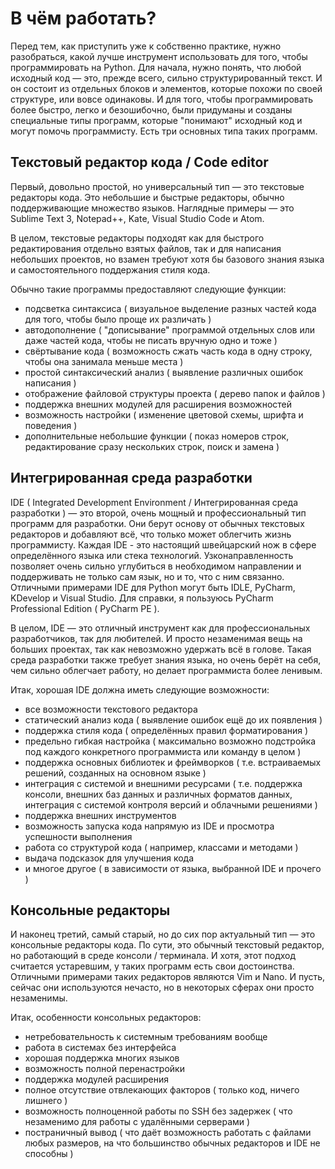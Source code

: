 # В чём работать?


Перед тем, как приступить уже к собственно практике, нужно разобраться, какой лучше инструмент использовать для того, чтобы программировать на Python. Для начала, нужно понять, что любой исходный код — это, прежде всего, сильно структурированный текст. И он состоит из отдельных блоков и элементов, которые похожи по своей структуре, или вовсе одинаковы. И для того, чтобы программировать более быстро, легко и безошибочно, были придуманы и созданы специальные типы программ, которые "понимают" исходный код и могут помочь программисту. Есть три основных типа таких программ.


## Текстовый редактор кода / Code editor

Первый, довольно простой, но универсальный тип — это текстовые редакторы кода. Это небольшие и быстрые редакторы, обычно поддерживающие множество языков. Наглядные примеры — это Sublime Text 3, Notepad++, Kate, Visual Studio Code и Atom.

В целом, текстовые редакторы подходят как для быстрого редактирования отдельно взятых файлов, так и для написания небольших проектов, но взамен требуют хотя бы базового знания языка и самостоятельного поддержания стиля кода.

Обычно такие программы предоставляют следующие функции:

- подсветка синтаксиса ( визуальное выделение разных частей кода для того, чтобы было проще их различать )
- автодополнение ( "дописывание" программой отдельных слов или даже частей кода, чтобы не писать вручную одно и тоже )
- свёртывание кода ( возможность сжать часть кода в одну строку, чтобы она занимала меньше места )
- простой синтаксический анализ ( выявление различных ошибок написания )
- отображение файловой структуры проекта ( дерево папок и файлов )
- поддержка внешних модулей для расширения возможностей
- возможность настройки ( изменение цветовой схемы, шрифта и поведения ) 
- дополнительные небольшие функции ( показ номеров строк, редактирование сразу нескольких строк, поиск и замена )


## Интегрированная среда разработки

IDE ( Integrated Development Environment / Интегрированная среда разработки ) — это второй, очень мощный и профессиональный тип программ для разработки. Они берут основу от обычных текстовых редакторов и добавляют всё, что только может облегчить жизнь программисту. Каждая IDE - это настоящий швейцарский нож в сфере определённого языка или стека технологий. Узконаправленность позволяет очень сильно углубиться в необходимом направлении и поддерживать не только сам язык, но и то, что с ним связанно. Отличными примерами IDE для Python могут быть IDLE, PyCharm, KDevelop и Visual Studio. Для справки, я пользуюсь PyCharm Professional Edition ( PyCharm PE ).

В целом, IDE — это отличный инструмент как для профессиональных разработчиков, так для любителей. И просто незаменимая вещь на больших проектах, так как невозможно удержать всё в голове. Такая среда разработки также требует знания языка, но очень берёт на себя, чем сильно облегчает работу, но делает программиста более ленивым.

Итак, хорошая IDE должна иметь следующие возможности:

- все возможности текстового редактора
- статический анализ кода ( выявление ошибок ещё до их появления )
- поддержка стиля кода ( определённых правил форматирования )
- предельно гибкая настройка ( максимально возможно подстройка под каждого конкретного программиста или команду в целом )
- поддержка основных библиотек и фреймворков ( т.е. встраиваемых решений, созданных на основном языке )
- интеграция с системой и внешними ресурсами ( т.е. поддержка консоли, внешних баз данных и различных форматов данных, интеграция с системой контроля версий и облачными решениями )
- поддержка внешних инструментов
- возможность запуска кода напрямую из IDE и просмотра успешности выполнения
- работа со структурой кода ( например, классами и методами )
- выдача подсказок для улучшения кода
- и многое другое ( в зависимости от языка, выбранной IDE и прочего )


## Консольные редакторы

И наконец третий, самый старый, но до сих пор актуальный тип — это консольные редакторы кода. По сути, это обычный текстовый редактор, но работающий в среде консоли / терминала. И хотя, этот подход считается устаревшим, у таких программ есть свои достоинства. Отличными примерами таких редакторов являются Vim и Nano. И пусть, сейчас они используются нечасто, но в некоторых сферах они просто незаменимы.

Итак, особенности консольных редакторов:

- нетребовательность к системным требованиям вообще
- работа в системах без интерфейса
- хорошая поддержка многих языков
- возможность полной перенастройки
- поддержка модулей расширения
- полное отсутствие отвлекающих факторов ( только код, ничего лишнего )
- возможность полноценной работы по SSH без задержек ( что незаменимо для работы с удалёнными серверами )
- постраничный вывод ( что даёт возможность работать с файлами любых размеров, на что большинство обычных редакторов и IDE не способны )
